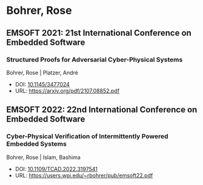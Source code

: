 # Bohrer, Rose

## EMSOFT 2021: 21st International Conference on Embedded Software

### Structured Proofs for Adversarial Cyber-Physical Systems
Bohrer, Rose | Platzer, André
* DOI: [10.1145/3477024](https://doi.org/10.1145/3477024)
* URL: <https://arxiv.org/pdf/2107.08852.pdf>

## EMSOFT 2022: 22nd International Conference on Embedded Software

### Cyber-Physical Verification of Intermittently Powered Embedded Systems
Bohrer, Rose | Islam, Bashima
* DOI: [10.1109/TCAD.2022.3197541](https://doi.org/10.1109/TCAD.2022.3197541)
* URL: <https://users.wpi.edu/~rbohrer/pub/emsoft22.pdf>


